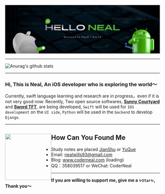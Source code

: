 <img src="https://github.com/NealWills/NealWIlls/blob/master/bannerV3.png?raw=true" alt="Hello Neal">

---

![Anurag's github stats](https://github-readme-stats.vercel.app/api?username=NealWills)

---

### Hi, This is Neal, An iOS developer who is exploring the world～

Currently, swift language learning and research are in progress，even if it is not very good now.
Recently, Two open source softwares, **[Sunny Courtyard](https://github.com/NealWills/Sunny-Courtyard)** and **[Sword TFT](https://github.com/NealWills/Sword-TFT)**, are being developed, `Swift` will be used for `IOS development` on the `UI side`, `Python` will be used in the `backend` to develop `Django`.

---


## How Can You Found Me  <a href="https://github.com/sponsors/M0nica"><img align="left" width="150" height="150" src="https://github.com/M0nica/M0nica/blob/main/octomonica/m0nica-octocat-rotating.gif?raw=true"></a>
- Study notes are placed <a href="https://www.jianshu.com/u/ea50500bf4c3">JianShu</a> or <a href="https://www.yuque.com/nanziyaonulibenpao">YuQue</a> 
- Email: nealwills93@gmail.com
- Blog: www.coderneal.com (loading)
- QQ：358039517 or WeChat: CoderNeal
 
---

**If you are willing to support me, give me a `✨Star✨`, Thank you～**
